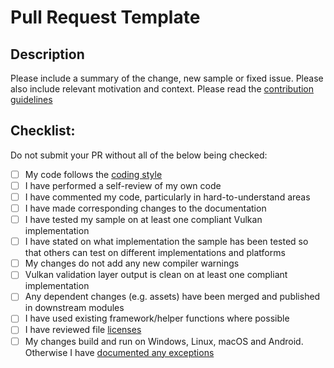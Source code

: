 # Pull Request Template

## Description

Please include a summary of the change, new sample or fixed issue. Please also include relevant motivation and context.
Please read the [contribution guidelines](https://github.com/KhronosGroup/Vulkan-Samples/tree/master/CONTRIBUTING.md)

## Checklist:

Do not submit your PR without all of the below being checked:

- [ ] My code follows the [coding style](https://github.com/KhronosGroup/Vulkan-Samples/tree/master/CONTRIBUTING.md#Code-Style)
- [ ] I have performed a self-review of my own code
- [ ] I have commented my code, particularly in hard-to-understand areas
- [ ] I have made corresponding changes to the documentation
- [ ] I have tested my sample on at least one compliant Vulkan implementation
- [ ] I have stated on what implementation the sample has been tested so that others can test on different implementations and platforms
- [ ] My changes do not add any new compiler warnings
- [ ] Vulkan validation layer output is clean on at least one compliant implementation
- [ ] Any dependent changes (e.g. assets) have been merged and published in downstream modules
- [ ] I have used existing framework/helper functions where possible
- [ ] I have reviewed file [licenses](https://github.com/KhronosGroup/Vulkan-Samples/tree/master/CONTRIBUTING.md#Copyright-Notice-and-License-Template)
- [ ] My changes build and run on Windows, Linux, macOS and Android. Otherwise I have [documented any exceptions](https://github.com/KhronosGroup/Vulkan-Samples/tree/master/CONTRIBUTING.md#General-Requirements)
